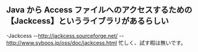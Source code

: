 ## Java から Access ファイルへのアクセスするための【Jackcess】というライブラリがあるらしい

-Jackcess
--http://jackcess.sourceforge.net/
--http://www.syboos.jp/oss/doc/jackcess.html
忙しく、試す暇は無いです。



